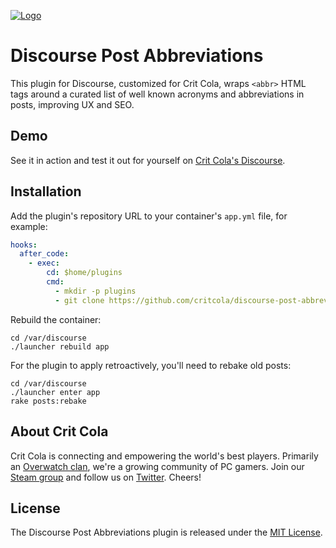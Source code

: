 <a href="https://critcola.com/?utm_source=github.com&utm_medium=readme&utm_term=logo&utm_content=discourse-post-abbreviations&utm_campaign=development">![Logo](https://critcola.com/assets/images/crit-cola-banner.svg)</a>

# Discourse Post Abbreviations

This plugin for Discourse, customized for Crit Cola, wraps `<abbr>` HTML tags around a curated list of well known acronyms and abbreviations in posts, improving UX and SEO.

## Demo

See it in action and test it out for yourself on [Crit Cola's Discourse](https://critcola.com/community/?utm_source=github.com&utm_medium=readme&utm_term=demo&utm_content=discourse-post-abbreviations&utm_campaign=development).

## Installation

Add the plugin's repository URL to your container's `app.yml` file, for example:

```yml
hooks:
  after_code:
    - exec:
        cd: $home/plugins
        cmd:
          - mkdir -p plugins
          - git clone https://github.com/critcola/discourse-post-abbreviations.git
```

Rebuild the container:

```
cd /var/discourse
./launcher rebuild app
```

For the plugin to apply retroactively, you'll need to rebake old posts:

```
cd /var/discourse
./launcher enter app
rake posts:rebake
```

## About Crit Cola

Crit Cola is connecting and empowering the world's best players. Primarily an [Overwatch clan](https://critcola.com/?utm_source=github.com&utm_medium=readme&utm_term=overwatch-clan&utm_content=discourse-post-abbreviations&utm_campaign=development), we're a growing community of PC gamers. Join our [Steam group](http://steamcommunity.com/groups/critcola) and follow us on [Twitter](https://twitter.com/CritColaGaming). Cheers!

## License

The Discourse Post Abbreviations plugin is released under the [MIT License](LICENSE).

